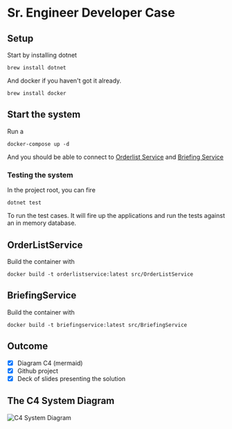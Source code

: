 # Sr. Engineer Developer Case


## Setup

Start by installing dotnet

``` brew install dotnet ```

And docker if you haven't got it already.

``` brew install docker ```

## Start the system

Run a

``` docker-compose up -d ```

And you should be able to connect to [Orderlist Service](http://localhost:5219/swagger) and [Briefing Service](http://localhost:5054/swagger)

### Testing the system

In the project root, you can fire

``` dotnet test ```

To run the test cases. It will fire up the applications and run the tests against an in memory database.


## OrderListService

Build the container with

``` docker build -t orderlistservice:latest src/OrderListService ```

## BriefingService

Build the container with

``` docker build -t briefingservice:latest src/BriefingService ```

## Outcome
- [x] Diagram C4 (mermaid)
- [x] Github project
- [x] Deck of slides presenting the solution

## The C4 System Diagram

 ![C4 System Diagram](https://raw.githubusercontent.com/iamkristian/sren_dev_case/main/diagrams/c4_system_context.svg)
